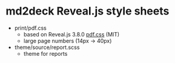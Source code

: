 # md2deck Reveal.js style sheets

- print/pdf.css
  - based on Reveal.js 3.8.0 [pdf.css](https://github.com/hakimel/reveal.js/blob/3.8.0/css/print/pdf.css) (MIT)
  - large page numbers (14px -> 40px)
- theme/source/report.scss
  - theme for reports
